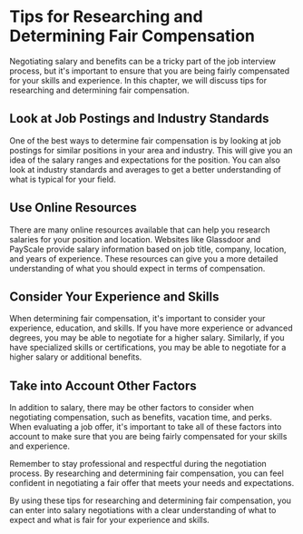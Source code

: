 Tips for Researching and Determining Fair Compensation
===================================================================================================

Negotiating salary and benefits can be a tricky part of the job interview process, but it's important to ensure that you are being fairly compensated for your skills and experience. In this chapter, we will discuss tips for researching and determining fair compensation.

Look at Job Postings and Industry Standards
-------------------------------------------

One of the best ways to determine fair compensation is by looking at job postings for similar positions in your area and industry. This will give you an idea of the salary ranges and expectations for the position. You can also look at industry standards and averages to get a better understanding of what is typical for your field.

Use Online Resources
--------------------

There are many online resources available that can help you research salaries for your position and location. Websites like Glassdoor and PayScale provide salary information based on job title, company, location, and years of experience. These resources can give you a more detailed understanding of what you should expect in terms of compensation.

Consider Your Experience and Skills
-----------------------------------

When determining fair compensation, it's important to consider your experience, education, and skills. If you have more experience or advanced degrees, you may be able to negotiate for a higher salary. Similarly, if you have specialized skills or certifications, you may be able to negotiate for a higher salary or additional benefits.

Take into Account Other Factors
-------------------------------

In addition to salary, there may be other factors to consider when negotiating compensation, such as benefits, vacation time, and perks. When evaluating a job offer, it's important to take all of these factors into account to make sure that you are being fairly compensated for your skills and experience.

Remember to stay professional and respectful during the negotiation process. By researching and determining fair compensation, you can feel confident in negotiating a fair offer that meets your needs and expectations.

By using these tips for researching and determining fair compensation, you can enter into salary negotiations with a clear understanding of what to expect and what is fair for your experience and skills.

